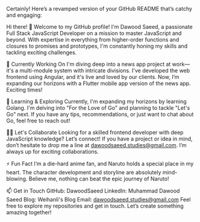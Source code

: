 Certainly! Here’s a revamped version of your GitHub README that’s catchy and engaging:

Hi there! 👋
Welcome to my GitHub profile! I'm Dawood Saeed, a passionate Full Stack JavaScript Developer on a mission to master JavaScript and beyond. With expertise in everything from higher-order functions and closures to promises and prototypes, I'm constantly honing my skills and tackling exciting challenges.

🚀 Currently Working On
I'm diving deep into a news app project at work—it's a multi-module system with intricate divisions. I've developed the web frontend using Angular, and it's live and loved by our clients. Now, I’m expanding our horizons with a Flutter mobile app version of the news app. Exciting times!

🌱 Learning & Exploring
Currently, I'm expanding my horizons by learning Golang. I'm delving into "For the Love of Go" and planning to tackle "Let's Go" next. If you have any tips, recommendations, or just want to chat about Go, feel free to reach out!

👯‍♂️ Let's Collaborate
Looking for a skilled frontend developer with deep JavaScript knowledge? Let’s connect! If you have a project or idea in mind, don’t hesitate to drop me a line at dawoodsaeed.studies@gmail.com. I’m always up for exciting collaborations.

⚡ Fun Fact
I’m a die-hard anime fan, and Naruto holds a special place in my heart. The character development and storyline are absolutely mind-blowing. Believe me, nothing can beat the epic journey of Naruto!

📫 Get in Touch
GitHub: DawoodSaeed
LinkedIn: Muhammad Dawood Saeed
Blog: Weihanli's Blog
Email: dawoodsaeed.studies@gmail.com
Feel free to explore my repositories and get in touch. Let’s create something amazing together!
